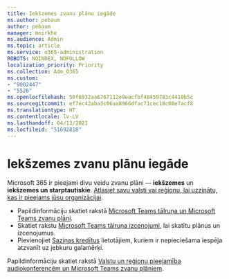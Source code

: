 ```yaml
---
title: Iekšzemes zvanu plānu iegāde
ms.author: pebaum
author: pebaum
manager: mnirkhe
ms.audience: Admin
ms.topic: article
ms.service: o365-administration
ROBOTS: NOINDEX, NOFOLLOW
localization_priority: Priority
ms.collection: Adm_O365
ms.custom:
- "9002447"
- "5526"
ms.openlocfilehash: 50f6932aa6767112e9eacfbf48459783c4419b5c
ms.sourcegitcommit: ef7ec42aba3c06aa8966dfac71cec18c08e7acf8
ms.translationtype: HT
ms.contentlocale: lv-LV
ms.lasthandoff: 04/13/2021
ms.locfileid: "51692818"
---
```

# <a name="purchase-domestic-calling-plans"></a>Iekšzemes zvanu plānu iegāde

Microsoft 365 ir pieejami divu veidu zvanu plāni — **iekšzemes** un **iekšzemes un starptautiskie**. [Atlasiet savu valsti vai reģionu, lai uzzinātu, kas ir pieejams jūsu organizācijai](https://docs.microsoft.com/MicrosoftTeams/country-and-region-availability-for-audio-conferencing-and-calling-plans/country-and-region-availability-for-audio-conferencing-and-calling-plans#select-your-country-or-region-to-see-whats-available-for-your-organization).

- Papildinformāciju skatiet rakstā [Microsoft Teams tālruņa un Microsoft Teams zvanu plāni](https://docs.microsoft.com/MicrosoftTeams/calling-plan-landing-page).
- Skatiet rakstu [Microsoft Teams tālruņa izcenojumi](https://www.microsoft.com/microsoft-365/microsoft-teams/voice-calling#Requirements), lai skatītu plānus un izcenojumus.
- Pievienojiet [Saziņas kredītus](https://docs.microsoft.com/MicrosoftTeams/country-and-region-availability-for-audio-conferencing-and-calling-plans/country-and-region-availability-for-audio-conferencing-and-calling-plans#communications-credits) lietotājiem, kuriem ir nepieciešama iespēja atzvanīt uz jebkuru galamērķi.

Papildinformāciju skatiet rakstā [Valstu un reģionu pieejamība audiokonferencēm un Microsoft Teams zvanu plāniem](https://docs.microsoft.com/MicrosoftTeams/country-and-region-availability-for-audio-conferencing-and-calling-plans/country-and-region-availability-for-audio-conferencing-and-calling-plans). 
